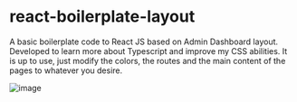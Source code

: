 # react-boilerplate-layout
A basic boilerplate code to React JS based on Admin Dashboard layout. Developed to learn more about Typescript and improve my CSS abilities. It is up to use, just modify the colors, the routes and the main content of the pages to whatever you desire.

![image](https://user-images.githubusercontent.com/71028639/216794673-4af2c2ff-b00a-4f7c-9db9-56a910242100.png)
